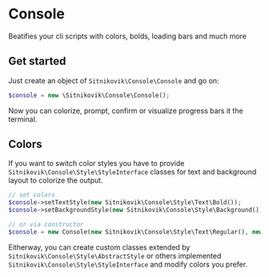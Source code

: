 # Console
Beatifies your cli scripts with colors, bolds, loading bars and much more

## Get started
Just create an object of `Sitnikovik\Console\Console` and go on:
```php
$console = new \Sitnikovik\Console\Console();
```
Now you can colorize, prompt, confirm or visualize progress bars it the terminal.


## Colors
If you want to switch color styles you have to provide `Sitnikovik\Console\Style\StyleInterface` 
classes for text and background layout to colorize the output.
```php
// set colors
$console->setTextStyle(new Sitnikovik\Console\Style\Text\Bold());
$console->setBackgroundStyle(new Sitnikovik\Console\Style\Background());

// or via constructor
$console = new Console(new Sitnikovik\Console\Style\Text\Regular(), new Sitnikovik\Console\Style\Background());
```
Eitherway, you can create custom classes extended by `Sitnikovik\Console\Style\AbstractStyle` 
or others implemented `Sitnikovik\Console\Style\StyleInterface` and modify colors you prefer.